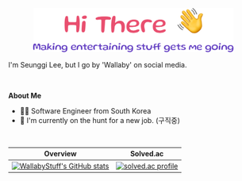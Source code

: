 <p align="center"><img width="80%" alt="Hi there" src="./images/greeting.png" /></a></p>

I'm Seunggi Lee, but I go by 'Wallaby' on social media.

<br>

**About Me**

- 🧑‍💻 Software Engineer from South Korea
- 👀 I'm currently on the hunt for a new job. (구직중)

<br>

| Overview | Solved.ac |
| :------: | :-------: |
| <a href="https://github.com/WallabyStuff"><img align="center" src="https://github-readme-stats.vercel.app/api?username=WallabyStuff&show_icons=true&theme=outrun" alt="WallabyStuff's GitHub stats" style="height: 150px;" /></a> | <a href="https://solved.ac/sunneybob"><img align="center" src="http://mazassumnida.wtf/api/v2/generate_badge?boj=sunneybob" alt="solved.ac profile" style="height: 150px;" /></a> |
